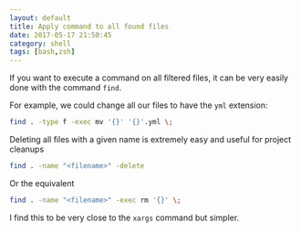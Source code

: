 ```yaml
---
layout: default
title: Apply command to all found files
date: 2017-05-17 21:50:45
category: shell
tags: [bash,zsh]
---
```


If you want to execute a command on all filtered files, it can
be very easily done with the command `find`.

For example, we could change all our files to have the `yml` extension:

```bash
find . -type f -exec mv '{}' '{}'.yml \;
```

Deleting all files with a given name is extremely easy and useful for project cleanups

```bash
find . -name "<filename>" -delete
```

Or the equivalent

```bash
find . -name "<filename>" -exec rm '{}' \;
```

I find this to be very close to the `xargs` command but simpler.
